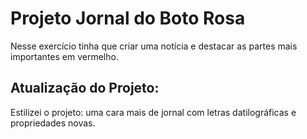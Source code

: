 # Projeto Jornal do Boto Rosa

Nesse exercício tinha que criar uma notícia e destacar as partes mais importantes em vermelho.

## Atualização do Projeto:

Estilizei o projeto: uma cara mais de jornal com letras datilográficas e propriedades novas.
